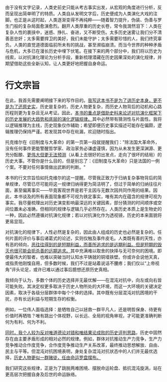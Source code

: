 

由于没有文字记录，人类史前史只能从考古事实出发，从宏观的角度进行分析，反而呈现出简单明了的特质。人类自从发明文字后，历史便成为人类演化大戏的注脚。也正是从这时起，人类逐渐变得不再纯粹——随着智力提升，伪装、伪善与罗生门般的复杂局面愈演愈烈。翻开人类厚重的历史长卷，常令我潸然泪下：人类在复杂人性的裹挟中，迷惑、挣扎、奋进，又不断受伤。太多历史迷雾让我们分不清善恶忠奸；太多需要捍卫的美好，我们未能守护；太多需要珍惜的人，我们终究辜负。人类的直觉道德面临前所未有的挑战，甚至濒临崩溃。而当今世界的种种矛盾与危机，大多已在漫长历史中埋下伏笔。在接下来的两个部分中，我们将以历史为线索，以对抗演化理论为分析手段，重新梳理潜藏在历史因果深处的演化规律，并期望借助这些全新认知，让人类更好地把握自身命运。<!--修改原因：“落得个简单明了”改为“呈现出简单明了的特质”更自然；“学会假装、伪善化、罗生门愈演愈烈”调整为“伪装、伪善与罗生门般的复杂局面愈演愈烈”，增强表述清晰度；“翻开人类厚厚的历书，时常让我潸然泪下”改为“翻开人类厚重的历史长卷，常令我潸然泪下”更流畅；“乃至于濒临崩溃”简化为“甚至濒临崩溃”；“已经埋下”改为“埋下伏笔”更准确。未发现错别字。-->


#  行文宗旨

在此，我首先需要阐明接下来的写作目的。[我写这本书不是为了讲历史本身，更不是为了还原史实]()，历史是复杂的，历史人物更复杂，而历史人物背后的动机和心路历程则更为复杂且无从考证。因此，[本书的重点是借助史料来论述对抗演化框架下的历史发展的大趋势和底层的演化逻辑规律。]()其中必然带有猜测性与片面性。我将以逻辑推理为主线，历史现象仅作辅助；希望即便历史事实描述可能存在偏颇，逻辑推理仍保持严谨。若发现其中存在纰漏，欢迎随时指出。<!--修改原因：“说明一下我接下来的写作目的”改为“阐明接下来的写作目的”更书面化；“所以”改为“因此”衔接更自然；“尽量通过逻辑推理作为主线”改为“以逻辑推理为主线”更简洁；“如果大家发现其中存在什么纰漏，都非常欢迎指出”简化为“若发现其中存在纰漏，欢迎随时指出”更精炼。未发现错别字。-->

托克维尔在《旧制度与大革命》的第一页第一段就提醒我们："除法国大革命外，没有任何事件更能警醒哲学家、政治家务必谦虚谨慎，因为从未发生更深渊源、更充分酝酿、[更伟大但更无法预测]()（从看上去很好的出发点，走向了很坏的结局）的历史大事。不管你是什么目的，但是别忘了：《旧制度与大革命》只是法国的一例个案。不要对任何事情做出武断的判断。"

本书的行文宗旨恰如托克维尔的这一提醒。尽管我正致力于归纳复杂事物背后的简单规律，尽管已尽可能将这一规律归纳得更为简洁明了，但过于简单的归纳往往片面，甚至偏离事实——毕竟客观世界是若干主因与无数次因共同作用的结果。因此，本书谈及的所有表面现象都不可视为铁定事实，唯有其内在蕴含的规律可视为事实。我尽量梳理出对历史演变影响最深远的关键因素，部分猜测的时间顺序或空间位置未必准确，但相同的规律与逻辑几乎必然存在。人类历史本质上是生物史的一种，因此必然遵循对抗演化规律；若以对抗演化作为透视镜，历史的本来面貌将更易显现。<!--修改原因：“也正如托克维尔的这个提醒”改为“恰如托克维尔的这一提醒”更准确；“虽然我正在做的工作就是归纳出复杂事物背后的简单规律。虽然我尽可能地把这个规律归纳得更加简洁明了”合并为“尽管我正致力于归纳复杂事物背后的简单规律，尽管已尽可能将这一规律归纳得更为简洁明了”，避免重复；“客观世界是在若干主因和无数的次因共同作用而成的”调整为“客观世界是若干主因与无数次因共同作用的结果”更通顺；“埋藏在历史因果深处的演化规律”改为“潜藏在历史因果深处的演化规律”更准确。未发现错别字。-->

对抗演化的规律下，人性必然是复杂的，因此由人组成的历史也必然是复杂的。任何片面的评价与事后诸葛式的论述，实则仅触及事件皮毛。人类既有善的天性，亦有恶的倾向，[恶往往得到的是短期利益，而善所追求的是远期利益。但是短期的毁灭也很可能会扼杀善的远期追求。]()其中充满难以取舍的抉择与无可奈何的困境。即便最伟大的智者，也难以突破当时认知水平铸就的铜墙铁壁。你或许会说他天真，或指责他刚愎自用，但多数时候，我们不过是站着说话不腰疼；我们仅以“上帝视角”评头论足，或许已难以通过事后臆想还原历史真相。<!--修改原因：“偏面”修正为“片面”（错别字）；“任何偏面的评价和事后诸葛般的论述其实都只是触及事件的皮毛”调整为“任何片面的评价与事后诸葛式的论述，实则仅触及事件皮毛”更流畅；“很难冲破当时人们认知水平所铸造的铜墙铁壁”改为“难以突破当时认知水平铸就的铜墙铁壁”更简洁；“你可能说他天真”改为“你或许会说他天真”更口语化自然。-->

我倾向于认为，多数个体的历史选择并无最优解——在混沌对抗中，向左或向右皆可能失败。其决定权更多取决于历史人物所处的大环境，而这一大环境的关键决定因素，取决于各级分层群体中每个个体的选择。其中既有分层混沌对抗困境的干扰，亦有长远利益与短期生存的权衡。<!--修改原因：“大多个体的历史选择是没有最优解的——混沌对抗中向左向右都有可能失败”调整为“多数个体的历史选择并无最优解——在混沌对抗中，向左或向右皆可能失败”，补充“在”增强逻辑；“它的决定权”改为“其决定权”更书面；“这个大环境的最重要的决定因素取决于各级分层群体里的每个个体的决定”调整为“这一大环境的关键决定因素，取决于各级分层群体中每个个体的选择”，“决定”改为“选择”更准确；“长远利益和短期生存的抉择”改为“长远利益与短期生存的权衡”更精准。-->

例如，一位伟人面临选择：是牺牲自己以拯救一群平凡人，还是明哲保身、待更有价值时再牺牲？唯有跳出个体视野，以长远、全局的视角审视，才可能更准确判断何为有利、何为不利。<!--修改原因：“比如一个伟大的人，他是放弃自己的生命救助一批不怎么伟大的人的生命，还是选择惜命保身，在更有价值的情况下才牺牲自己？”简化为“例如，一位伟人面临选择：是牺牲自己以拯救一群平凡人，还是明哲保身、待更有价值时再牺牲？”更简洁；“调动远期的、全局的视野”改为“以长远、全局的视角审视”更流畅。-->

[同时，我个人较为反对唯道德论对错和唯结果论成败的历史评判思路]()，历史中固然存在由主要矛盾形成的相对必然的规律。例如，群体对抗推动生产力竞争，生产力竞争推动合作度竞争，合作度竞争推动生产关系改革，最终推动思想解放、自由、民主与平等。但混沌对抗困境表明，身处复杂混沌对抗状态中的人们并无最优选择，[历史人物更似一群赌徒，任由命运罗盘摆布。]()<!--修改原因：“比较反对”改为“较为反对”更书面；“历史之中固然存在一些主要矛盾所形成的相对必然的历史规律”简化为“历史中固然存在由主要矛盾形成的相对必然的规律”更简洁；“比如群体对抗推动的生产力竞争、生产力竞争推动的合作度竞争、合作度竞争推动的生产关系改革、生产关系改革，最终推动了解放思想、自由、民主、平等”调整为“例如，群体对抗推动生产力竞争，生产力竞争推动合作度竞争，合作度竞争推动生产关系改革，最终推动思想解放、自由、民主与平等”，避免重复“推动的”；“但其实混沌对抗困境告诉我们，处于复杂混沌对抗状态下的人们，其实没有最优的选择”改为“但混沌对抗困境表明，身处复杂混沌对抗状态中的人们并无最优选择”更简洁。-->

我们研究这些规律，正是为了跳脱两难困境、摆脱命运轮盘、抵抗混沌旋涡，站在更高层次把握自身及后世的命运脉络。<!--修改原因：“就是为了跳脱两难的困境，就是为了摆脱命运的轮盘、就是为了抵抗混沌的旋涡”合并为“正是为了跳脱两难困境、摆脱命运轮盘、抵抗混沌旋涡”，避免重复“就是为了”；“把握我们自己，乃至后世的命运脉络”改为“把握自身及后世的命运脉络”更简洁。-->
